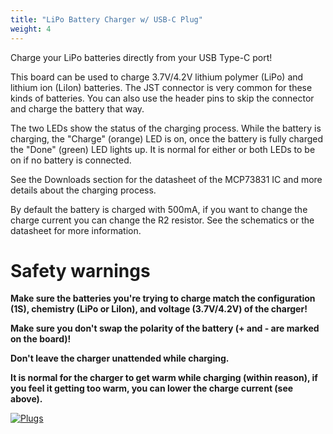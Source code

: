 ```yaml
---
title: "LiPo Battery Charger w/ USB-C Plug"
weight: 4
---
```


Charge your LiPo batteries directly from your USB Type-C port!

This board can be used to charge 3.7V/4.2V lithium polymer (LiPo) and lithium ion (LiIon) batteries. The JST connector is very common for these kinds of batteries. You can also use the header pins to skip the connector and charge the battery that way.

The two LEDs show the status of the charging process. While the battery is charging, the "Charge" (orange) LED is on, once the battery is fully charged the "Done" (green) LED lights up. It is normal for either or both LEDs to be on if no battery is connected.

See the Downloads section for the datasheet of the MCP73831 IC and more details about the charging process.

By default the battery is charged with 500mA, if you want to change the charge current you can change the R2 resistor. See the schematics or the datasheet for more information.

# Safety warnings

**Make sure the batteries you're trying to charge match the configuration (1S), chemistry (LiPo or LiIon), and voltage (3.7V/4.2V) of the charger!**

**Make sure you don't swap the polarity of the battery (+ and - are marked on the board)!**

**Don't leave the charger unattended while charging.**

**It is normal for the charger to get warm while charging (within reason), if you feel it getting too warm, you can lower the charge current (see above).**

<div class="container">

[![Plugs](/docs/usb-c-lipo/perspective.jpg)](/docs/usb-c-lipo/perspective.jpg)

</div>
